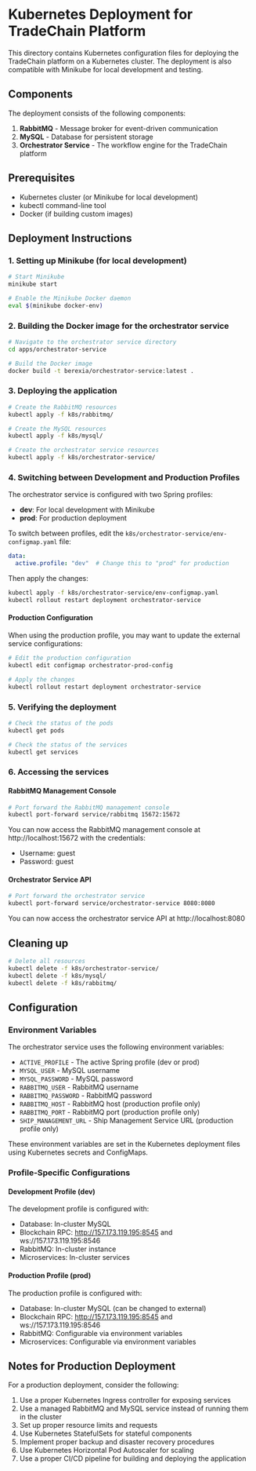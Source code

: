 # Kubernetes Deployment for TradeChain Platform

This directory contains Kubernetes configuration files for deploying the TradeChain platform on a Kubernetes cluster. The deployment is also compatible with Minikube for local development and testing.

## Components

The deployment consists of the following components:

1. **RabbitMQ** - Message broker for event-driven communication
2. **MySQL** - Database for persistent storage
3. **Orchestrator Service** - The workflow engine for the TradeChain platform

## Prerequisites

- Kubernetes cluster (or Minikube for local development)
- kubectl command-line tool
- Docker (if building custom images)

## Deployment Instructions

### 1. Setting up Minikube (for local development)

```bash
# Start Minikube
minikube start

# Enable the Minikube Docker daemon
eval $(minikube docker-env)
```

### 2. Building the Docker image for the orchestrator service

```bash
# Navigate to the orchestrator service directory
cd apps/orchestrator-service

# Build the Docker image
docker build -t berexia/orchestrator-service:latest .
```

### 3. Deploying the application

```bash
# Create the RabbitMQ resources
kubectl apply -f k8s/rabbitmq/

# Create the MySQL resources
kubectl apply -f k8s/mysql/

# Create the orchestrator service resources
kubectl apply -f k8s/orchestrator-service/
```

### 4. Switching between Development and Production Profiles

The orchestrator service is configured with two Spring profiles:

- **dev**: For local development with Minikube
- **prod**: For production deployment

To switch between profiles, edit the `k8s/orchestrator-service/env-configmap.yaml` file:

```yaml
data:
  active.profile: "dev"  # Change this to "prod" for production
```

Then apply the changes:

```bash
kubectl apply -f k8s/orchestrator-service/env-configmap.yaml
kubectl rollout restart deployment orchestrator-service
```

#### Production Configuration

When using the production profile, you may want to update the external service configurations:

```bash
# Edit the production configuration
kubectl edit configmap orchestrator-prod-config

# Apply the changes
kubectl rollout restart deployment orchestrator-service
```

### 5. Verifying the deployment

```bash
# Check the status of the pods
kubectl get pods

# Check the status of the services
kubectl get services
```

### 6. Accessing the services

#### RabbitMQ Management Console

```bash
# Port forward the RabbitMQ management console
kubectl port-forward service/rabbitmq 15672:15672
```

You can now access the RabbitMQ management console at http://localhost:15672 with the credentials:
- Username: guest
- Password: guest

#### Orchestrator Service API

```bash
# Port forward the orchestrator service
kubectl port-forward service/orchestrator-service 8080:8080
```

You can now access the orchestrator service API at http://localhost:8080

## Cleaning up

```bash
# Delete all resources
kubectl delete -f k8s/orchestrator-service/
kubectl delete -f k8s/mysql/
kubectl delete -f k8s/rabbitmq/
```

## Configuration

### Environment Variables

The orchestrator service uses the following environment variables:

- `ACTIVE_PROFILE` - The active Spring profile (dev or prod)
- `MYSQL_USER` - MySQL username
- `MYSQL_PASSWORD` - MySQL password
- `RABBITMQ_USER` - RabbitMQ username
- `RABBITMQ_PASSWORD` - RabbitMQ password
- `RABBITMQ_HOST` - RabbitMQ host (production profile only)
- `RABBITMQ_PORT` - RabbitMQ port (production profile only)
- `SHIP_MANAGEMENT_URL` - Ship Management Service URL (production profile only)

These environment variables are set in the Kubernetes deployment files using Kubernetes secrets and ConfigMaps.

### Profile-Specific Configurations

#### Development Profile (dev)

The development profile is configured with:

- Database: In-cluster MySQL
- Blockchain RPC: http://157.173.119.195:8545 and ws://157.173.119.195:8546
- RabbitMQ: In-cluster instance
- Microservices: In-cluster services

#### Production Profile (prod)

The production profile is configured with:

- Database: In-cluster MySQL (can be changed to external)
- Blockchain RPC: http://157.173.119.195:8545 and ws://157.173.119.195:8546
- RabbitMQ: Configurable via environment variables
- Microservices: Configurable via environment variables

## Notes for Production Deployment

For a production deployment, consider the following:

1. Use a proper Kubernetes Ingress controller for exposing services
2. Use a managed RabbitMQ and MySQL service instead of running them in the cluster
3. Set up proper resource limits and requests
4. Use Kubernetes StatefulSets for stateful components
5. Implement proper backup and disaster recovery procedures
6. Use Kubernetes Horizontal Pod Autoscaler for scaling
7. Use a proper CI/CD pipeline for building and deploying the application 